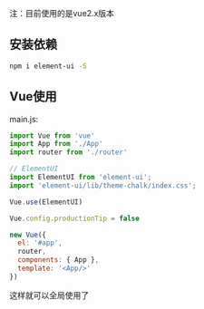 注：目前使用的是vue2.x版本

## 安装依赖

```bash
npm i element-ui -S
```

## Vue使用

main.js:

```javascript
import Vue from 'vue'
import App from './App'
import router from './router'

// ElementUI
import ElementUI from 'element-ui';
import 'element-ui/lib/theme-chalk/index.css';

Vue.use(ElementUI)

Vue.config.productionTip = false

new Vue({
  el: '#app',
  router,
  components: { App },
  template: '<App/>'
})
```

这样就可以全局使用了